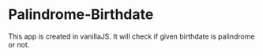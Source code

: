 # Palindrome-Birthdate

This app is created in vanillaJS. It will check if given birthdate is palindrome or not.